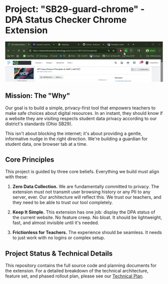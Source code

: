 # Project: "SB29-guard-chrome" - DPA Status Checker Chrome Extension
![screen recording of SB29-guard-chrome working](docs/Recording_2025-10-20_213354.gif)

## Mission: The "Why"
Our goal is to build a simple, privacy-first tool that empowers teachers to make safe choices about digital resources. In an instant, they should know if a website they are visiting respects student data privacy according to our district's standards (Ohio SB29).

This isn't about blocking the internet; it's about providing a gentle, informative nudge in the right direction. We're building a guardian for student data, one browser tab at a time.

## Core Principles
This project is guided by three core beliefs. Everything we build must align with these:

1. **Zero Data Collection.** We are fundamentally committed to privacy. The extension must not transmit user browsing history or any PII to any server, ever. Our architecture will reflect this. We trust our teachers, and they need to be able to trust our tool completely.

2. **Keep It Simple.** This extension has one job: display the DPA status of the current website. No feature creep. No bloat. It should be lightweight, fast, and almost invisible until it's needed.

3. **Frictionless for Teachers.** The experience should be seamless.  It needs to just work with no logins or complex setup.

## Project Status & Technical Details
This repository contains the full source code and planning documents for the extension. For a detailed breakdown of the technical architecture, feature set, and phased rollout plan, please see our [Technical Plan](requirements/technical-plan.md).